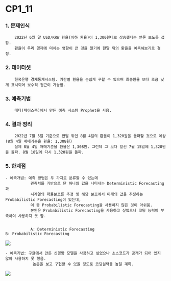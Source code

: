 # CP1_11

### 1. 문제인식
        2022년 6월 말 USD/KRW 환율(이하 환율)이 1,300원대로 상승했다는 언론 보도를 접함.
        환율이 우리 경제에 미치는 영향이 큰 것을 알기에 한달 뒤의 환율을 예측해보기로 결정.


### 2. 데이터셋
        한국은행 경제통계시스템. 기간별 환율을 손쉽게 구할 수 있으며 최종환율 보다 조금 낮게 표시되어 보수적 접근이 가능함.


### 3. 예측기법
        메타(페이스북)에서 만든 예측 시스템 Prophet을 사용.


### 4. 결과 정리
        2022년 7월 5일 기준으로 한달 뒤인 8월 4일의 환율이 1,320원을 돌파할 것으로 예상(8월 4일 매매기준율 환율: 1,308원)
        실제 8월 4일 매매기준율 환율은 1,308원. 그런데 그 보다 앞선 7월 15일에 1,320원을 돌파. 8월 18일에 다시 1,320원을 돌파.


### 5. 한계점
    - 예측개념: 예측 방법은 두 가지로 분류할 수 있는데 
               관측치를 기반으로 단 하나의 값을 나타내는 Deterministic Forecasting과 
               시계열의 확률분포를 추정 및 해당 분포에서 미래의 값을 추정하는 Probabilistic Forecasting이 있는데,
               이 중 Probabilistic Forecasting을 사용하지 않은 것이 아쉬움.
               본인은 Probabilistic Forecasting을 사용하고 싶었으나 코딩 능력이 부족하여 사용하지 못 함.
               
               
               A: Deterministic Forecasting                              B: Probabilistic Forecasting
<img src="https://user-images.githubusercontent.com/10494367/177470000-8afd3655-478b-43b3-aa12-c2b8d6711f40.jpg">


    - 예측기법: 구글에서 만든 신경망 모델을 사용하고 싶었으나 소스코드가 공개가 되어 있지 않아 사용하지 못 했음. 
                논문을 보고 구현할 수 있을 정도로 코딩실력을 높일 계획.
<img src="https://user-images.githubusercontent.com/10494367/177469987-ea9ee522-5e26-4848-9e93-839ffdbc1ec5.jpg">


